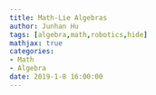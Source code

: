 ```yaml
---
title: Math-Lie Algebras
author: Junhan Hu
tags: [algebra,math,robotics,hide]
mathjax: true
categories:
- Math
- Algebra
date: 2019-1-8 16:00:00
---
```




